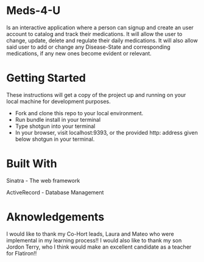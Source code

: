 # Meds-4-U
Is an interactive application where a person can signup and create an user account to catalog and track their medications. It will allow the user to change, update, delete and regulate their daily medications. It will also allow said user to add or change any Disease-State and corresponding medications, if any new ones become evident or relevant.

# Getting Started
These instructions will get a copy of the project up and running on your local machine for development purposes. 
* Fork and clone this repo to your local environment.
* Run bundle install in your terminal
* Type shotgun into your terminal
* In your browser, visit localhost:9393, or the provided http: address given below shotgun in your terminal.

# Built With
Sinatra - The web framework

ActiveRecord - Database Management

# Aknowledgements
I would like to thank my Co-Hort leads, Laura and Mateo who were implemental in my learning process!! 
I would also like to thank my son Jordon Terry, who I think would make an excellent candidate as a teacher for Flatiron!!
